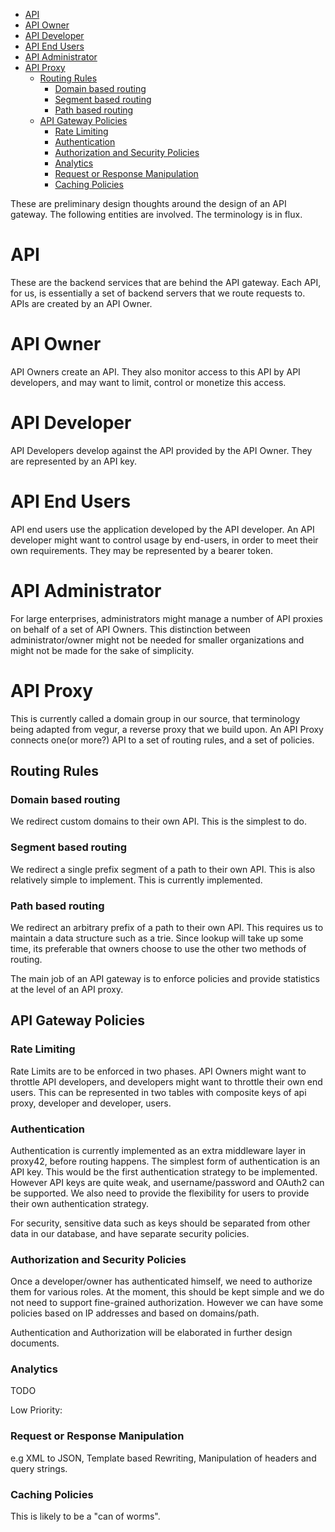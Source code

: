 - [API](#sec-1)
- [API Owner](#sec-2)
- [API Developer](#sec-3)
- [API End Users](#sec-4)
- [API Administrator](#sec-5)
- [API Proxy](#sec-6)
  - [Routing Rules](#sec-6-1)
    - [Domain based routing](#sec-6-1-1)
    - [Segment based routing](#sec-6-1-2)
    - [Path based routing](#sec-6-1-3)
  - [API Gateway Policies](#sec-6-2)
    - [Rate Limiting](#sec-6-2-1)
    - [Authentication](#sec-6-2-2)
    - [Authorization and Security Policies](#sec-6-2-3)
    - [Analytics](#sec-6-2-4)
    - [Request or Response Manipulation](#sec-6-2-5)
    - [Caching Policies](#sec-6-2-6)

These are preliminary design thoughts around the design of an API gateway. The following entities are involved. The terminology is in flux.

# API<a id="sec-1"></a>

These are the backend services that are behind the API gateway. Each API, for us, is essentially a set of backend servers that we route requests to. APIs are created by an API Owner.

# API Owner<a id="sec-2"></a>

API Owners create an API. They also monitor access to this API by API developers, and may want to limit, control or monetize this access.

# API Developer<a id="sec-3"></a>

API Developers develop against the API provided by the API Owner. They are represented by an API key.

# API End Users<a id="sec-4"></a>

API end users use the application developed by the API developer. An API developer might want to control usage by end-users, in order to meet their own requirements. They may be represented by a bearer token.

# API Administrator<a id="sec-5"></a>

For large enterprises, administrators might manage a number of API proxies on behalf of a set of API Owners. This distinction between administrator/owner might not be needed for smaller organizations and might not be made for the sake of simplicity.

# API Proxy<a id="sec-6"></a>

This is currently called a domain group in our source, that terminology being adapted from vegur, a reverse proxy that we build upon. An API Proxy connects one(or more?) API to a set of routing rules, and a set of policies.

## Routing Rules<a id="sec-6-1"></a>

### Domain based routing<a id="sec-6-1-1"></a>

We redirect custom domains to their own API. This is the simplest to do.

### Segment based routing<a id="sec-6-1-2"></a>

We redirect a single prefix segment of a path to their own API. This is also relatively simple to implement. This is currently implemented.

### Path based routing<a id="sec-6-1-3"></a>

We redirect an arbitrary prefix of a path to their own API. This requires us to maintain a data structure such as a trie. Since lookup will take up some time, its preferable that owners choose to use the other two methods of routing.

The main job of an API gateway is to enforce policies and provide statistics at the level of an API proxy.

## API Gateway Policies<a id="sec-6-2"></a>

### Rate Limiting<a id="sec-6-2-1"></a>

Rate Limits are to be enforced in two phases. API Owners might want to throttle API developers, and developers might want to throttle their own end users. This can be represented in two tables with composite keys of api proxy, developer and developer, users.

### Authentication<a id="sec-6-2-2"></a>

Authentication is currently implemented as an extra middleware layer in proxy42, before routing happens. The simplest form of authentication is an API key. This would be the first authentication strategy to be implemented. However API keys are quite weak, and username/password and OAuth2 can be supported. We also need to provide the flexibility for users to provide their own authentication strategy.

For security, sensitive data such as keys should be separated from other data in our database, and have separate security policies.

### Authorization and Security Policies<a id="sec-6-2-3"></a>

Once a developer/owner has authenticated himself, we need to authorize them for various roles. At the moment, this should be kept simple and we do not need to support fine-grained authorization. However we can have some policies based on IP addresses and based on domains/path.

Authentication and Authorization will be elaborated in further design documents.

### Analytics<a id="sec-6-2-4"></a>

TODO

Low Priority:

### Request or Response Manipulation<a id="sec-6-2-5"></a>

e.g XML to JSON, Template based Rewriting, Manipulation of headers and query strings.

### Caching Policies<a id="sec-6-2-6"></a>

This is likely to be a "can of worms".
